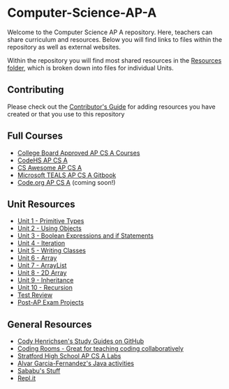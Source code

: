 # Computer-Science-AP-A
Welcome to the Computer Science AP A repository. Here, teachers can share curriculum and resources. Below you will find links to files within the repository as well as external websites. 

Within the repository you will find most shared resources in the [Resources folder](./Resources/), which is broken down into files for individual Units.

## Contributing ##
Please check out the [Contributor's Guide](./CONTRIBUTING.md) for adding resources you have created or that you use to this repository

## Full Courses ##
* [College Board Approved AP CS A Courses](https://apcentral.collegeboard.org/courses/ap-computer-science-a/classroom-resources/curricula-pedagogical-support)
* [CodeHS AP CS A](https://codehs.com/course/apcsanitro/overview)
* [CS Awesome AP CS A](https://csawesome.runestone.academy/runestone/books/published/csawesome/index.html)
* [Microsoft TEALS AP CS A Gitbook](https://tealsk12.gitbook.io/apcsa/)
* [Code.org AP CS A](https://code.org/educate/csa) (coming soon!)

## Unit Resources ##
* [Unit 1 - Primitive Types](./Resources/U1%20Primitive%20Types.md)
* [Unit 2 - Using Objects](./Resources/U2%20Using%20Objects.md)
* [Unit 3 - Boolean Expressions and if Statements](./Resources/U3%20Boolean%20Expressions%20and%20if%20Statements.md)
* [Unit 4 - Iteration](./Resources/U4%20Iteration.md)
* [Unit 5 - Writing Classes](./Resources/U5%20Writing%20Classes.md)
* [Unit 6 - Array](./Resources/U6%20Array.md)
* [Unit 7 - ArrayList](./Resources/U7%20ArrayList.md)
* [Unit 8 - 2D Array](./Resources/U8%202D%20Array.md)
* [Unit 9 - Inheritance](./Resources/U9%20Inheritance.md)
* [Unit 10 - Recursion](./Resources/U10%20Recursion.md)
* [Test Review](./Resources/Exam%20Review.md)
* [Post-AP Exam Projects](./Resources/Post-AP%20Exam%20Projects.md)


## General Resources ##
* [Cody Henrichsen's Study Guides on GitHub](https://github.com/CodyHenrichsen-CTEC/Study_Resources/tree/main/Java)
* [Coding Rooms - Great for teaching coding collaboratively](https://codingrooms.com)
* [Stratford High School AP CS A Labs](https://github.com/StratfordHS-APCSA)
* [Alvar Garcia-Fernandez's Java activities](https://github.com/calcpage/AP-Computer-Science-A-with-Java)
* [Sababu's Stuff](http://www.sababusawesomejava.com)
* [Repl.it](https://replit.com/)
